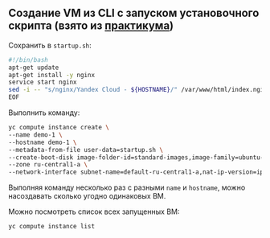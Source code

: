 ## Создание VM из CLI с запуском установочного скрипта (взято из [практикума](https://practicum.yandex.ru/trainer/ycloud/lesson/397f028f-1e36-4601-83a0-b0291b4b2703/))

Сохранить в `startup.sh`:

```bash
#!/bin/bash
apt-get update
apt-get install -y nginx
service start nginx
sed -i -- "s/nginx/Yandex Cloud - ${HOSTNAME}/" /var/www/html/index.nginx-debian.html
EOF
```

Выполнить команду:

```bash
yc compute instance create \
--name demo-1 \
--hostname demo-1 \
--metadata-from-file user-data=startup.sh \
--create-boot-disk image-folder-id=standard-images,image-family=ubuntu-2004-lts \
--zone ru-central1-a \
--network-interface subnet-name=default-ru-central1-a,nat-ip-version=ipv4
```

Выполняя команду несколько раз с разными `name` и `hostname`, можно насоздавать сколько угодно одинаковых ВМ.

Можно посмотреть список всех запущенных ВМ:

```bash
yc compute instance list
```

